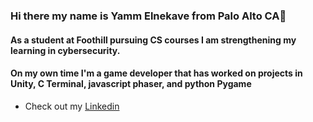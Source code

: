 ### Hi there my name is Yamm Elnekave from Palo Alto CA👋

#### As a student at Foothill pursuing CS courses I am strengthening my learning in cybersecurity.

#### On my own time I'm a game developer that has worked on projects in Unity, C Terminal, javascript phaser, and python Pygame

* Check out my [Linkedin](https://www.linkedin.com/in/yamm-elnekave/)

